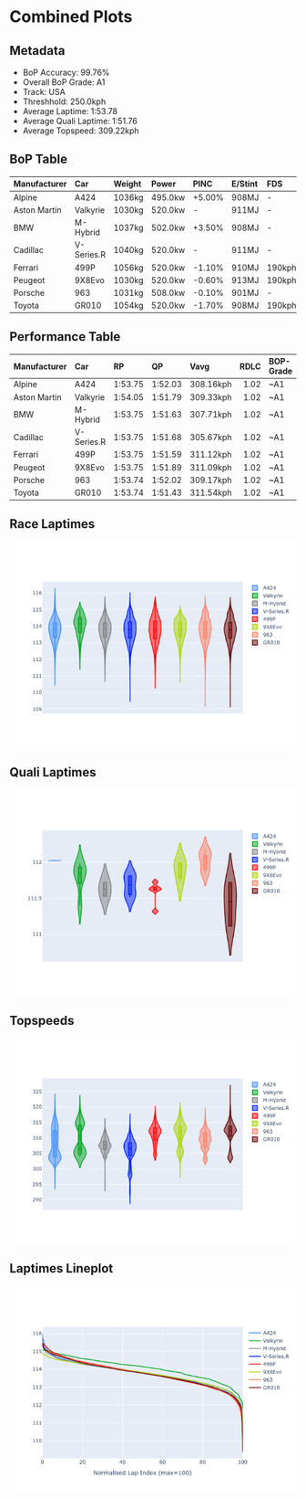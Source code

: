 # Combined Plots

## Metadata

- BoP Accuracy: 99.76%
- Overall BoP Grade: A1
- Track: USA
- Threshhold: 250.0kph
- Average Laptime: 1:53.78
- Average Quali Laptime: 1:51.76
- Average Topspeed: 309.22kph

## BoP Table
| Manufacturer   | Car        | Weight   | Power   | PINC   | E/Stint   | FDS    | RDP    | QDP    | TDP    |
|:---------------|:-----------|:---------|:--------|:-------|:----------|:-------|:-------|:-------|:-------|
| Alpine         | A424       | 1036kg   | 495.0kw | +5.00% | 908MJ     | -      | 51.64% | 59.31% | 26.80% |
| Aston Martin   | Valkyrie   | 1030kg   | 520.0kw | -      | 911MJ     | -      | 53.50% | 53.33% | 21.51% |
| BMW            | M-Hybrid   | 1037kg   | 502.0kw | +3.50% | 908MJ     | -      | 52.89% | 56.22% | 33.41% |
| Cadillac       | V-Series.R | 1040kg   | 520.0kw | -      | 911MJ     | -      | 48.63% | 60.80% | 19.01% |
| Ferrari        | 499P       | 1056kg   | 520.0kw | -1.10% | 910MJ     | 190kph | 51.38% | 44.98% | 9.83%  |
| Peugeot        | 9X8Evo     | 1030kg   | 520.0kw | -0.60% | 913MJ     | 190kph | 48.87% | 52.78% | 15.41% |
| Porsche        | 963        | 1031kg   | 508.0kw | -0.10% | 901MJ     | -      | 50.70% | 44.30% | 29.51% |
| Toyota         | GR010      | 1054kg   | 520.0kw | -1.70% | 908MJ     | 190kph | 51.09% | 52.71% | 11.46% |

## Performance Table
| Manufacturer   | Car        | RP      | QP      | Vavg      |   RDLC | BOP-Grade   | Match   |
|:---------------|:-----------|:--------|:--------|:----------|-------:|:------------|:--------|
| Alpine         | A424       | 1:53.75 | 1:52.03 | 308.16kph |   1.02 | ~A1         | 98.99%  |
| Aston Martin   | Valkyrie   | 1:54.05 | 1:51.79 | 309.33kph |   1.02 | ~A1         | 100.00% |
| BMW            | M-Hybrid   | 1:53.75 | 1:51.63 | 307.71kph |   1.02 | ~A1         | 99.94%  |
| Cadillac       | V-Series.R | 1:53.75 | 1:51.68 | 305.67kph |   1.02 | ~A1         | 99.68%  |
| Ferrari        | 499P       | 1:53.75 | 1:51.59 | 311.12kph |   1.02 | ~A1         | 99.82%  |
| Peugeot        | 9X8Evo     | 1:53.75 | 1:51.89 | 311.09kph |   1.02 | ~A1         | 100.00% |
| Porsche        | 963        | 1:53.74 | 1:52.02 | 309.17kph |   1.02 | ~A1         | 99.86%  |
| Toyota         | GR010      | 1:53.74 | 1:51.43 | 311.54kph |   1.02 | ~A1         | 99.79%  |

## Race Laptimes
![Race Laptimes](images/race_violin.png)

## Quali Laptimes
![Quali Laptimes](images/quali_violin.png)

## Topspeeds
![Topspeeds](images/topspeed_violin.png)

## Laptimes Lineplot
![Laptimes Lineplot](images/laptime_line.png)

